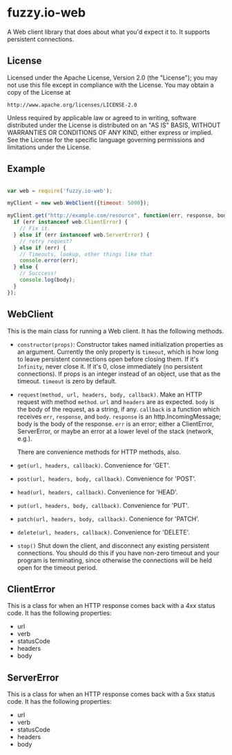 fuzzy.io-web
============

A Web client library that does about what you'd expect it to. It supports
persistent connections.

License
-------

Licensed under the Apache License, Version 2.0 (the "License");
you may not use this file except in compliance with the License.
You may obtain a copy of the License at

    http://www.apache.org/licenses/LICENSE-2.0

Unless required by applicable law or agreed to in writing, software
distributed under the License is distributed on an "AS IS" BASIS,
WITHOUT WARRANTIES OR CONDITIONS OF ANY KIND, either express or implied.
See the License for the specific language governing permissions and
limitations under the License.

Example
-------

```javascript

var web = require('fuzzy.io-web');

myClient = new web.WebClient({timeout: 5000});

myClient.get("http://example.com/resource", function(err, response, body) {
  if (err instanceof web.ClientError) {
    // Fix it.
  } else if (err instanceof web.ServerError) {
    // retry request?
  } else if (err) {
    // Timeouts, lookup, other things like that
    console.error(err);
  } else {
    // Succcess!
    console.log(body);
  }
});
```

WebClient
---------

This is the main class for running a Web client. It has the following methods.

* `constructor(props)`: Constructor takes named initialization properties as an
  argument. Currently the only property is `timeout`, which is how long to leave
  persistent connections open before closing them. If it's `Infinity`, never
  close it. If it's 0, close immediately (no persistent connections). If props
  is an integer instead of an object, use that as the timeout. `timeout` is zero
  by default.

* `request(method, url, headers, body, callback)`. Make an HTTP request with
  method `method`. `url` and `headers` are as expected. `body` is the body of
  the request, as a string, if any. `callback` is a function which receives
  `err`, `response`, and `body`. `response` is an http.IncomingMessage; body is
  the body of the response. `err` is an error; either a ClientError,
  ServerError, or maybe an error at a lower level of the stack (network, e.g.).

  There are convenience methods for HTTP methods, also.

* `get(url, headers, callback)`. Convenience for 'GET'.

* `post(url, headers, body, callback)`. Convenience for 'POST'.

* `head(url, headers, callback)`. Convenience for 'HEAD'.

* `put(url, headers, body, callback)`. Convenience for 'PUT'.

* `patch(url, headers, body, callback)`. Conenience for 'PATCH'.

* `delete(url, headers, callback)`. Convenience for 'DELETE'.

* `stop()` Shut down the client, and disconnect any existing persistent
  connections. You should do this if you have non-zero timeout and your program
  is terminating, since otherwise the connections will be held open for the
  timeout period.

ClientError
-----------

This is a class for when an HTTP response comes back with a 4xx status code. It
has the following properties:

* url
* verb
* statusCode
* headers
* body

ServerError
-----------

This is a class for when an HTTP response comes back with a 5xx status code. It
has the following properties:

* url
* verb
* statusCode
* headers
* body
